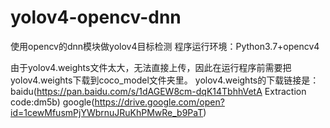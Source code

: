 # yolov4-opencv-dnn
使用opencv的dnn模块做yolov4目标检测
程序运行环境：Python3.7+opencv4

由于yolov4.weights文件太大，无法直接上传，因此在运行程序前需要把yolov4.weights下载到coco_model文件夹里。
yolov4.weights的下载链接是：
baidu(https://pan.baidu.com/s/1dAGEW8cm-dqK14TbhhVetA Extraction code:dm5b)
google(https://drive.google.com/open?id=1cewMfusmPjYWbrnuJRuKhPMwRe_b9PaT)

